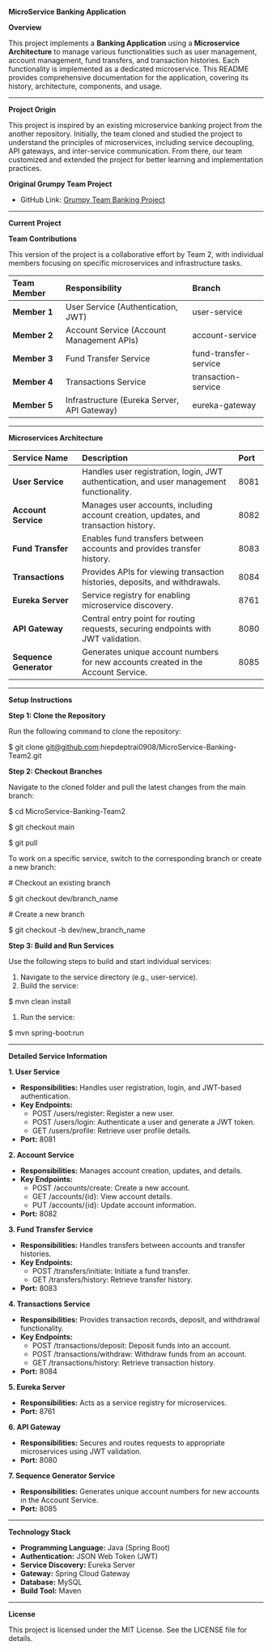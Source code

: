 **MicroService Banking Application**

**Overview**

This project implements a **Banking Application** using a **Microservice Architecture** to manage various functionalities such as user management, account management, fund transfers, and transaction histories. Each functionality is implemented as a dedicated microservice. This README provides comprehensive documentation for the application, covering its history, architecture, components, and usage.

-----
**Project Origin**

This project is inspired by an existing microservice banking project from the another repository. Initially, the team cloned and studied the project to understand the principles of microservices, including service decoupling, API gateways, and inter-service communication. From there, our team customized and extended the project for better learning and implementation practices.

**Original Grumpy Team Project**

- GitHub Link: [Grumpy Team Banking Project](https://github.com/kartik1502/Spring-Boot-Microservices-Banking-Application)
-----
**Current Project**

**Team Contributions**

This version of the project is a collaborative effort by Team 2, with individual members focusing on specific microservices and infrastructure tasks.

|**Team Member**|**Responsibility**|**Branch**|
| :- | :- | :- |
|**Member 1**|User Service (Authentication, JWT)|user-service|
|**Member 2**|Account Service (Account Management APIs)|account-service|
|**Member 3**|Fund Transfer Service|fund-transfer-service|
|**Member 4**|Transactions Service|transaction-service|
|**Member 5**|Infrastructure (Eureka Server, API Gateway)|eureka-gateway|

-----
**Microservices Architecture**

|Service Name|Description|Port|
| :- | :- | :- |
|**User Service**|Handles user registration, login, JWT authentication, and user management functionality.|8081|
|**Account Service**|Manages user accounts, including account creation, updates, and transaction history.|8082|
|**Fund Transfer**|Enables fund transfers between accounts and provides transfer history.|8083|
|**Transactions**|Provides APIs for viewing transaction histories, deposits, and withdrawals.|8084|
|**Eureka Server**|Service registry for enabling microservice discovery.|8761|
|**API Gateway**|Central entry point for routing requests, securing endpoints with JWT validation.|8080|
|**Sequence Generator**|Generates unique account numbers for new accounts created in the Account Service.|8085|

-----
**Setup Instructions**

**Step 1: Clone the Repository**

Run the following command to clone the repository:

$ git clone git@github.com:hiepdeptrai0908/MicroService-Banking-Team2.git

**Step 2: Checkout Branches**

Navigate to the cloned folder and pull the latest changes from the main branch:

$ cd MicroService-Banking-Team2

$ git checkout main

$ git pull

To work on a specific service, switch to the corresponding branch or create a new branch:

\# Checkout an existing branch

$ git checkout dev/branch\_name

\# Create a new branch

$ git checkout -b dev/new\_branch\_name

**Step 3: Build and Run Services**

Use the following steps to build and start individual services:

1. Navigate to the service directory (e.g., user-service).
1. Build the service:

$ mvn clean install

1. Run the service:

$ mvn spring-boot:run

-----
**Detailed Service Information**

**1. User Service**

- **Responsibilities:** Handles user registration, login, and JWT-based authentication.
- **Key Endpoints:**
  - POST /users/register: Register a new user.
  - POST /users/login: Authenticate a user and generate a JWT token.
  - GET /users/profile: Retrieve user profile details.
- **Port:** 8081

**2. Account Service**

- **Responsibilities:** Manages account creation, updates, and details.
- **Key Endpoints:**
  - POST /accounts/create: Create a new account.
  - GET /accounts/{id}: View account details.
  - PUT /accounts/{id}: Update account information.
- **Port:** 8082

**3. Fund Transfer Service**

- **Responsibilities:** Handles transfers between accounts and transfer histories.
- **Key Endpoints:**
  - POST /transfers/initiate: Initiate a fund transfer.
  - GET /transfers/history: Retrieve transfer history.
- **Port:** 8083

**4. Transactions Service**

- **Responsibilities:** Provides transaction records, deposit, and withdrawal functionality.
- **Key Endpoints:**
  - POST /transactions/deposit: Deposit funds into an account.
  - POST /transactions/withdraw: Withdraw funds from an account.
  - GET /transactions/history: Retrieve transaction history.
- **Port:** 8084

**5. Eureka Server**

- **Responsibilities:** Acts as a service registry for microservices.
- **Port:** 8761

**6. API Gateway**

- **Responsibilities:** Secures and routes requests to appropriate microservices using JWT validation.
- **Port:** 8080

**7. Sequence Generator Service**

- **Responsibilities:** Generates unique account numbers for new accounts in the Account Service.
- **Port:** 8085
-----
**Technology Stack**

- **Programming Language:** Java (Spring Boot)
- **Authentication:** JSON Web Token (JWT)
- **Service Discovery:** Eureka Server
- **Gateway:** Spring Cloud Gateway
- **Database:** MySQL
- **Build Tool:** Maven
-----
**License**

This project is licensed under the MIT License. See the LICENSE file for details.
